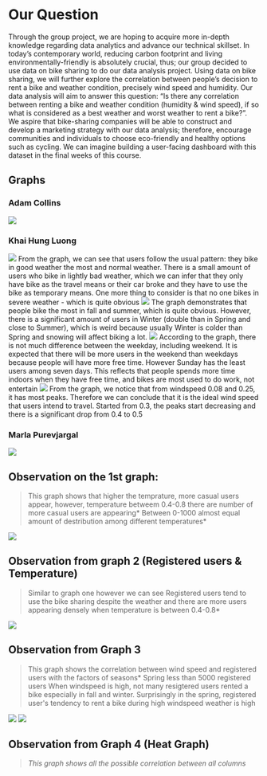 # Our Question
Through the group project, we are hoping to acquire more in-depth knowledge regarding data analytics and advance our technical skillset. In today’s contemporary world, reducing carbon footprint and living environmentally-friendly is absolutely crucial, thus; our group decided to use data on bike sharing to do our data analysis project. Using data on bike sharing, we will further explore the correlation between people’s decision to rent a bike and weather condition, precisely wind speed and humidity. Our data analysis will aim to answer this question: “Is there any correlation between renting a bike and weather condition (humidity & wind speed), if so what is considered as a best weather and worst weather to rent a bike?”. We aspire that bike-sharing companies will be able to construct and develop a marketing strategy with our data analysis; therefore, encourage communities and individuals to choose eco-friendly and healthy options such as cycling. We can imagine building a user-facing dashboard with this dataset in the final weeks of this course.
## Graphs
### Adam Collins
![](https://github.com/data301-2020-winter1/course-project-group_6020/blob/main/image/GraphImages/AdamGrpahs.png)
### Khai Hung Luong
![](https://github.com/data301-2020-winter1/course-project-group_6020/blob/main/image/GraphImages/KazGraphs1.png)
From the graph, we can see that users follow the usual pattern: they bike in good weather the most and normal weather. There is a small amount of users who bike in lightly bad weather, which we can infer that they only have bike as the travel means or their car broke and they have to use the bike as temporary means. One more thing to consider is that no one bikes in severe weather - which is quite obvious
![](https://github.com/data301-2020-winter1/course-project-group_6020/blob/main/image/GraphImages/KazGraph2.png)
The graph demonstrates that people bike the most in fall and summer, which is quite obvious. However, there is a significant amount of users in Winter (double than in Spring and close to Summer), which is weird because usually Winter is colder than Spring and snowing will affect biking a lot. 
![](https://github.com/data301-2020-winter1/course-project-group_6020/blob/main/image/GraphImages/KazGraph3.png)
According to the graph, there is not much difference between the weekday, including weekend. It is expected that there will be more users in the weekend than weekdays because people will have more free time. However Sunday has the least users among seven days. This reflects that people spends more time indoors when they have free time, and bikes are most used to do work, not entertain
![](https://github.com/data301-2020-winter1/course-project-group_6020/blob/main/image/GraphImages/KazGraph4.png)
From the graph, we notice that from windspeed 0.08 and 0.25, it has most peaks. Therefore we can conclude that it is the ideal wind speed that users intend to travel. Started from 0.3, the peaks start decreasing and there is a significant drop from 0.4 to 0.5
### Marla Purevjargal
![](https://github.com/data301-2020-winter1/course-project-group_6020/blob/main/image/GraphImages/MarlaGraph1.png)
## Observation on the 1st graph:
>This graph shows that higher the temprature, more casual users appear, however, temperature betweem 0.4-0.8 there are number of more casual users are appearing*
>Between 0-1000 almost equal amount of destribution among different temperatures*

![](https://github.com/data301-2020-winter1/course-project-group_6020/blob/main/image/GraphImages/MarlaGraph2.png)

## Observation from graph 2 (Registered users & Temperature)
>Similar to graph one however we can see Registered users tend to use the bike sharing despite the weather and there are more users appearing densely when temperature is between 0.4-0.8*

![](https://github.com/data301-2020-winter1/course-project-group_6020/blob/main/image/GraphImages/MarlaGraph3.png)
## Observation from Graph 3 
>This graph shows the correlation between wind speed and registered users with the factors of seasons*
>Spring less than 5000 registered users
>When windspeed is high, not many resigtered users rented a bike especially in fall and winter. Surprisingly in the spring, registered user's tendency to rent a bike during high windspeed weather is high

![](https://github.com/data301-2020-winter1/course-project-group_6020/blob/main/image/GraphImages/MarlaGraph41.png)
![](https://github.com/data301-2020-winter1/course-project-group_6020/blob/main/image/GraphImages/MarlaGraph42.png)

## Observation from Graph 4 (Heat Graph)
>*This graph shows all the possible correlation between all columns*
